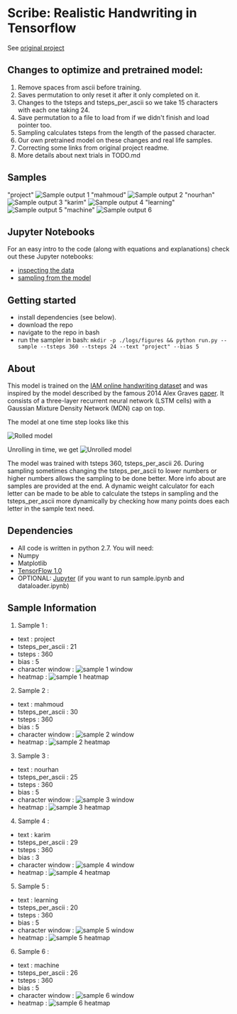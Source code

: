 Scribe: Realistic Handwriting in Tensorflow
=======
See [original project](https://github.com/greydanus/scribe)

Changes to optimize and pretrained model:
-----------------------------------------
1. Remove spaces from ascii before training.
2. Saves permutation to only reset it after it only completed on it.
3. Changes to the tsteps and tsteps_per_ascii so we take 15 characters with each one taking 24.
4. Save permutation to a file to load from if we didn't finish and load pointer too.
5. Sampling calculates tsteps from the length of the passed character.
6. Our own pretrained model on these changes and real life samples.
7. Correcting some links from original project readme.
8. More details about next trials in TODO.md

Samples
--------
"project"
![Sample output 1](static/iter-125000-l-project.png?raw=true)
"mahmoud"
![Sample output 2](static/iter-125000-l-mahmoud.png?raw=true)
"nourhan"
![Sample output 3](static/iter-125000-l-nourhan.png?raw=true)
"karim"
![Sample output 4](static/iter-125000-l-karim.png?raw=true)
"learning"
![Sample output 5](static/iter-125000-l-learning.png?raw=true)
"machine"
![Sample output 6](static/iter-125000-l-machine.png?raw=true)

Jupyter Notebooks
--------
For an easy intro to the code (along with equations and explanations) check out these Jupyter notebooks:
* [inspecting the data](https://nbviewer.jupyter.org/github/greydanus/scribe/blob/master/dataloader.ipynb)
* [sampling from the model](https://nbviewer.jupyter.org/github/greydanus/scribe/blob/master/sample.ipynb)

Getting started
--------
* install dependencies (see below).
* download the repo
* navigate to the repo in bash
* run the sampler in bash: `mkdir -p ./logs/figures && python run.py --sample --tsteps 360 --tsteps 24 --text "project" --bias 5`


About
--------
This model is trained on the [IAM online handwriting dataset](http://www.fki.inf.unibe.ch/databases/iam-on-line-handwriting-database) and was inspired by the model described by the famous 2014 Alex Graves [paper](https://arxiv.org/abs/1308.0850). It consists of a three-layer recurrent neural network (LSTM cells) with a Gaussian Mixture Density Network (MDN) cap on top.

The model at one time step looks like this

![Rolled model](static/model_rolled.png?raw=true)

Unrolling in time, we get
![Unrolled model](static/model_unrolled.png?raw=true)

The model was trained with tsteps 360, tsteps_per_ascii 26. During sampling sometimes changing the tsteps_per_ascii to lower numbers or higher numbers allows the sampling to be done better. More info about are samples are provided at the end. A dynamic weight calculator for each letter can be made to be able to calculate the tsteps in sampling and the tsteps_per_ascii more dynamically by checking how many points does each letter in the sample text need.


Dependencies
--------
* All code is written in python 2.7. You will need:
 * Numpy
 * Matplotlib
 * [TensorFlow 1.0](https://www.tensorflow.org/install/)
 * OPTIONAL: [Jupyter](https://jupyter.org/) (if you want to run sample.ipynb and dataloader.ipynb)

Sample Information
------------------
1. Sample 1 :
 * text : project
 * tsteps_per_ascii : 21
 * tsteps : 360
 * bias : 5
 * character window : ![sample 1 window](static/iter-125000-w-project.png?raw=true)
 * heatmap : ![sample 1 heatmap](static/iter-125000-g-project.png?raw=true)
2. Sample 2 :
 * text : mahmoud
 * tsteps_per_ascii : 30
 * tsteps : 360
 * bias : 5
 * character window : ![sample 2 window](static/iter-125000-w-mahmoud.png?raw=true)
 * heatmap : ![sample 2 heatmap](static/iter-125000-g-mahmoud.png?raw=true)
3. Sample 3 :
 * text : nourhan
 * tsteps_per_ascii : 25
 * tsteps : 360
 * bias : 5
 * character window : ![sample 3 window](static/iter-125000-w-nourhan.png?raw=true)
 * heatmap : ![sample 3 heatmap](static/iter-125000-g-nourhan.png?raw=true)
4. Sample 4 :
 * text : karim
 * tsteps_per_ascii : 29
 * tsteps : 360
 * bias : 3
 * character window : ![sample 4 window](static/iter-125000-w-karim.png?raw=true)
 * heatmap : ![sample 4 heatmap](static/iter-125000-g-karim.png?raw=true)
5. Sample 5 :
 * text : learning
 * tsteps_per_ascii : 20
 * tsteps : 360
 * bias : 5
 * character window : ![sample 5 window](static/iter-125000-w-learning.png?raw=true)
 * heatmap : ![sample 5 heatmap](static/iter-125000-g-learning.png?raw=true)
6. Sample 6 :
 * text : machine
 * tsteps_per_ascii : 26
 * tsteps : 360
 * bias : 5
 * character window : ![sample 6 window](static/iter-125000-w-machine.png?raw=true)
 * heatmap : ![sample 6 heatmap](static/iter-125000-g-machine.png?raw=true)

